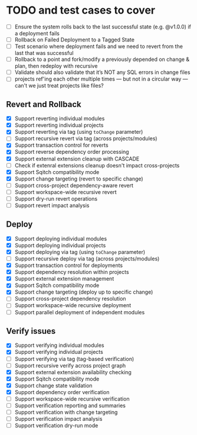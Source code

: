 # TODO and test cases to cover

- [ ] Ensure the system rolls back to the last successful state (e.g. @v1.0.0) if a deployment fails 
- [ ] Rollback on Failed Deployment to a Tagged State
- [ ] Test scenario where deployment fails and we need to revert from the last that was successful
- [ ] Rollback to a point and fork/modify a previously depended on change & plan, then redeploy with recursive 
- [ ] Validate should also validate that it’s NOT any SQL errors in change files
- [ ] projects ref'ing each other multiple times — but not in a circular way — can't we just treat projects like files?

## Revert and Rollback

- [x] Support reverting individual modules
- [x] Support reverting individual projects
- [x] Support reverting via tag (using `toChange` parameter)
- [ ] Support recursive revert via tag (across projects/modules)
- [x] Support transaction control for reverts
- [x] Support reverse dependency order processing
- [x] Support external extension cleanup with CASCADE
- [ ] Check if extenral extensions cleanup doesn't impact cross-projects
- [x] Support Sqitch compatibility mode
- [x] Support change targeting (revert to specific change)
- [ ] Support cross-project dependency-aware revert
- [ ] Support workspace-wide recursive revert
- [ ] Support dry-run revert operations
- [ ] Support revert impact analysis

## Deploy 

- [x] Support deploying individual modules
- [x] Support deploying individual projects  
- [x] Support deploying via tag (using `toChange` parameter)
- [ ] Support recursive deploy via tag (across projects/modules)
- [x] Support transaction control for deployments
- [x] Support dependency resolution within projects
- [x] Support external extension management
- [x] Support Sqitch compatibility mode
- [x] Support change targeting (deploy up to specific change)
- [ ] Support cross-project dependency resolution
- [ ] Support workspace-wide recursive deployment
- [ ] Support parallel deployment of independent modules

## Verify issues

- [x] Support verifying individual modules
- [x] Support verifying individual projects
- [ ] Support verifying via tag (tag-based verification)
- [ ] Support recursive verify across project graph
- [x] Support external extension availability checking
- [x] Support Sqitch compatibility mode
- [x] Support change state validation
- [x] Support dependency order verification
- [ ] Support workspace-wide recursive verification
- [ ] Support verification reporting and summaries
- [ ] Support verification with change targeting
- [ ] Support verification impact analysis
- [ ] Support verification dry-run mode